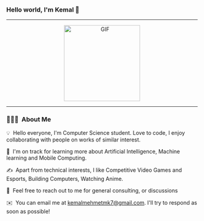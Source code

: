 ### Hello world, I'm Kemal 👋 

-----

<p align="center">
<img alt="GIF" src="https://c.tenor.com/ys6m-Ec9tFcAAAAd/kabuto-yakushi-naruto.gif" width = 200/>
</p>

-----

### 👨🏻‍💻 &nbsp;About Me

💡 &nbsp;Hello everyone, I'm Computer Science student. Love to code, I enjoy collaborating with people on works of similar interest. 

🌱 &nbsp;I'm on track for learning more about Artificial Intelligence, Machine learning and Mobile Computing.

✍️ &nbsp;Apart from technical interests, I like Competitive Video Games and Esports, Building Computers, Watching Anime.

💬 &nbsp;Feel free to reach out to me for general consulting, or discussions 

✉️ &nbsp;You can email me at kemalmehmetmk7@gmail.com. I'll try to respond as soon as possible!
<!---📄 &nbsp;You can check my [Resume](https://drive.google.com/file/d/1K4-g2LlUJFHv-JzBtrBBSeBOUiRN1-iQ/view?usp=sharing) for more details about work experience.
--->
